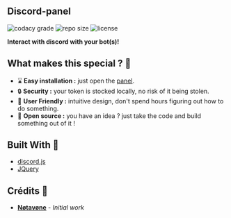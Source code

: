 ## Discord-panel
![codacy grade](https://img.shields.io/codacy/grade/d499e4a1863349ffb7366f6b9970082f.svg?style=for-the-badge)
![repo size](https://img.shields.io/github/repo-size/Notavone/discord-panel.svg?style=for-the-badge)
![license](https://img.shields.io/github/license/Notavone/discord-panel.svg?style=for-the-badge)

**Interact with discord with your bot(s)!**

## What makes this special ? 💎

*  ⌛ **Easy installation :** just open the [panel](../index.html).
*  🔒 **Security :** your token is stocked locally, no risk of it being stolen.
*  📌 **User Friendly :** intuitive design, don't spend hours figuring out how to do something.
*  👀 **Open source :** you have an idea ? just take the code and build something out of it !

## Built With 🔧

*   [discord.js](https://github.com/discordjs/discord.js/blob/webpack/discord.11.4.2.js)
*   [JQuery](https://jquery.com/)

## Crédits 📝

*   **[Nøtavøne](https://github.com/notavone)** - *Initial work*
